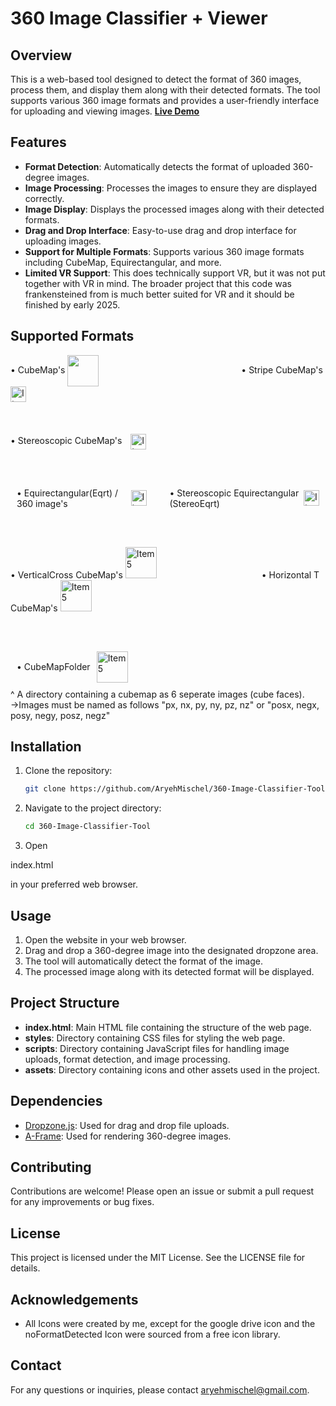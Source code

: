 # 360 Image Classifier + Viewer

## Overview
This is a web-based tool designed to detect the format of 360 images, process them, and display them along with their detected formats. The tool supports various 360 image formats and provides a user-friendly interface for uploading and viewing images.
**[Live Demo](https://universal-360-image-classifier.onrender.com/)**
## Features
- **Format Detection**: Automatically detects the format of uploaded 360-degree images.
- **Image Processing**: Processes the images to ensure they are displayed correctly.
- **Image Display**: Displays the processed images along with their detected formats.
- **Drag and Drop Interface**: Easy-to-use drag and drop interface for uploading images.
- **Support for Multiple Formats**: Supports various 360 image formats including CubeMap, Equirectangular, and more.
- **Limited VR Support**: This does technically support VR, but it was not put together with VR in mind. The broader project that this code was frankensteined from is much better suited for VR and it should be finished by early 2025.

## Supported Formats
  <div width="100%">
   • CubeMap's
    <img align="center" src="https://d1ty73zrqoktft.cloudfront.net/360-Image-Classifier-Tool/assets/icons/cubemapIconColored.png"  height="50px"/>
     <img width="220vw"/>
   • Stripe CubeMap's
    <img align="center" src="https://d1ty73zrqoktft.cloudfront.net/360-Image-Classifier-Tool/assets/icons/stripeCubeMap.png" alt="Item 2" height="25px"/>
    </span>
  </div>
   <br /><br /><br />
<div width="100%">
    <span style="margin-right: 10px;">• Stereoscopic CubeMap's</span>
    <img align="center" src="https://d1ty73zrqoktft.cloudfront.net/360-Image-Classifier-Tool/assets/icons/stereoCubeMapColored.png" alt="Item 3" height="25"/>
    <img width="50vw"/>
  </div>
  <br /><br /><br />
  <div style="display: flex; align-items: center; margin: 10px;">
     <span>• Equirectangular(Eqrt) / 360 image's</span>
     <img src="https://d1ty73zrqoktft.cloudfront.net/360-Image-Classifier-Tool/assets/icons/eqrtLogoColored.png" alt="Item 4" height="25"/>
     <img width="50vw"/>
     <span>• Stereoscopic Equirectangular (StereoEqrt)</span>
     <img src="https://d1ty73zrqoktft.cloudfront.net/360-Image-Classifier-Tool/assets/icons/stereoEqrtLogoColored.png" alt="Item 5" height="25"/>
  </div>
  <br /><br /><br />
  
  <div width="100%" >
     <span>• VerticalCross CubeMap's</span>
     <img src="https://d1ty73zrqoktft.cloudfront.net/360-Image-Classifier-Tool/assets/icons/verticalCubeMap.png" alt="Item 5" height="50"/>
     <img width="160vw"/>
    <span>• Horizontal T CubeMap's </span>
    <img src="https://d1ty73zrqoktft.cloudfront.net/360-Image-Classifier-Tool/assets/icons/capitalTCubeMap.png" alt="Item 5" height="50"/>
    </div><br />
  <br /><br />
 
  
  <div style="display: flex; align-items: center; margin: 10px;">
    <span style="margin-right: 10px;">• CubeMapFolder </span>
    <img src="https://d1ty73zrqoktft.cloudfront.net/360-Image-Classifier-Tool/assets/icons/folderIcon.png" alt="Item 5" width="50"/>
  </div>
^ A directory containing a cubemap as 6 seperate images (cube faces).
<br />
->Images must be named as follows "px, nx, py, ny, pz, nz" or "posx, negx, posy, negy, posz, negz"
  
  

## Installation
1. Clone the repository:
   ```bash
   git clone https://github.com/AryehMischel/360-Image-Classifier-Tool.git
   ```
2. Navigate to the project directory:
   ```bash
   cd 360-Image-Classifier-Tool
   ```
3. Open 

index.html

 in your preferred web browser.

## Usage
1. Open the website in your web browser.
2. Drag and drop a 360-degree image into the designated dropzone area.
3. The tool will automatically detect the format of the image.
4. The processed image along with its detected format will be displayed.

## Project Structure
- **index.html**: Main HTML file containing the structure of the web page.
- **styles**: Directory containing CSS files for styling the web page.
- **scripts**: Directory containing JavaScript files for handling image uploads, format detection, and image processing.
- **assets**: Directory containing icons and other assets used in the project.

## Dependencies
- [Dropzone.js](https://www.dropzone.dev/): Used for drag and drop file uploads.
- [A-Frame](https://aframe.io/): Used for rendering 360-degree images.

## Contributing
Contributions are welcome! Please open an issue or submit a pull request for any improvements or bug fixes.

## License
This project is licensed under the MIT License. See the LICENSE file for details.

## Acknowledgements
- All Icons were created by me, except for the google drive icon and the noFormatDetected Icon were sourced from a free icon library.

## Contact
For any questions or inquiries, please contact [aryehmischel@gmail.com](mailto:aryehmischel@gmail.com).
